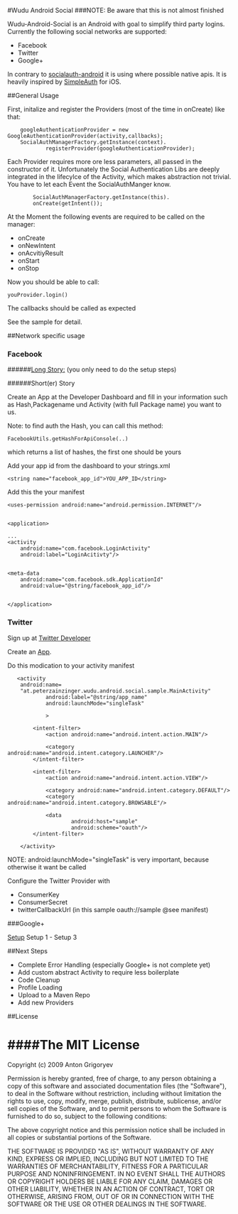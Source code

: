 #Wudu Android Social
###NOTE: Be aware that this is not almost finished


Wudu-Android-Social is an Android with goal to simplify third party logins. Currently the following social networks are supported:

*	Facebook
*	Twitter
*	Google+

In contrary to [socialauth-android](https://code.google.com/p/socialauth-android/) it is using where possible native apis. It is heavily inspired by [SimpleAuth](https://github.com/calebd/SimpleAuth) for iOS.

##General Usage

First, initalize and register the Providers (most of the time in onCreate) like that:

        googleAuthenticationProvider = new GoogleAuthenticationProvider(activity,callbacks);
		SocialAuthManagerFactory.getInstance(context).
				registerProvider(googleAuthenticationProvider);

Each Provider requires more ore less parameters, all passed in the constructor of it.
Unfortunately the Social Authentication Libs are deeply integrated in the lifecylce of the Activity, which makes abstraction not trivial. You have to let each Event the SocialAuthManger know.

	        SocialAuthManagerFactory.getInstance(this).
	        onCreate(getIntent());
	        
At the Moment the following events are required to be called on the manager:

* onCreate
* onNewIntent
* onAcvitiyResult
* onStart
* onStop	   


Now you should be able to call:


	youProvider.login()
	
	
The callbacks should be called as expected	


See the sample for detail.
     
##Network specific usage

### Facebook

######[Long Story:](https://developers.facebook.com/docs/android/login-with-facebook/v2.0) (you only need to do the setup steps)

######Short(er) Story

Create an App at the Developer Dashboard and fill in your information such as Hash,Packagename und Activity (with full Package name) you want to us.

Note: to find auth the Hash, you can call this method:

	FacebookUtils.getHashForApiConsole(..)
which returns a list of hashes, the first one should be yours


Add your app id from the dashboard to your strings.xml

	<string name="facebook_app_id">YOU_APP_ID</string>



Add this the your manifest

	<uses-permission android:name="android.permission.INTERNET"/>
	
	
	<application>
	
	... 
	<activity
    	android:name="com.facebook.LoginActivity"
        android:label="LoginAcitivty"/>
        
        
	<meta-data
		android:name="com.facebook.sdk.ApplicationId"
    	android:value="@string/facebook_app_id"/>        

	
	</application>

### Twitter


Sign up at [Twitter Developer](https://dev.twitter.com/)

Create an [App](https://apps.twitter.com/).

Do this modication to your activity manifest

	   <activity
        android:name=
        "at.peterzainzinger.wudu.android.social.sample.MainActivity"
                android:label="@string/app_name"
                android:launchMode="singleTask"

                >

            <intent-filter>
                <action android:name="android.intent.action.MAIN"/>

                <category android:name="android.intent.category.LAUNCHER"/>
            </intent-filter>

            <intent-filter>
                <action android:name="android.intent.action.VIEW"/>

                <category android:name="android.intent.category.DEFAULT"/>
                <category android:name="android.intent.category.BROWSABLE"/>

                <data
                        android:host="sample"
                        android:scheme="oauth"/>
            </intent-filter>

        </activity>


NOTE: android:launchMode="singleTask" is very important, because otherwise it want be called

Configure the Twitter Provider with

*	ConsumerKey
*	ConsumerSecret
*	twitterCallbackUrl (in this sample oauth://sample @see manifest)

###Google+

[Setup](https://developers.google.com/+/mobile/android/getting-started) Setup 1 - Setup 3



##Next Steps

* Complete Error Handling (especially Google+ is not complete yet)
* Add custom abstract Activity to require less boilerplate
*	Code Cleanup
*	Profile Loading 
*	Upload to a Maven Repo
*	Add new Providers 



##License

####The MIT License
===============

Copyright (c) 2009 Anton Grigoryev

Permission is hereby granted, free of charge, to any person obtaining a copy
of this software and associated documentation files (the "Software"), to deal
in the Software without restriction, including without limitation the rights
to use, copy, modify, merge, publish, distribute, sublicense, and/or sell
copies of the Software, and to permit persons to whom the Software is
furnished to do so, subject to the following conditions:

The above copyright notice and this permission notice shall be included in
all copies or substantial portions of the Software.

THE SOFTWARE IS PROVIDED "AS IS", WITHOUT WARRANTY OF ANY KIND, EXPRESS OR
IMPLIED, INCLUDING BUT NOT LIMITED TO THE WARRANTIES OF MERCHANTABILITY,
FITNESS FOR A PARTICULAR PURPOSE AND NONINFRINGEMENT. IN NO EVENT SHALL THE
AUTHORS OR COPYRIGHT HOLDERS BE LIABLE FOR ANY CLAIM, DAMAGES OR OTHER
LIABILITY, WHETHER IN AN ACTION OF CONTRACT, TORT OR OTHERWISE, ARISING FROM,
OUT OF OR IN CONNECTION WITH THE SOFTWARE OR THE USE OR OTHER DEALINGS IN
THE SOFTWARE.








	


	




        
 
